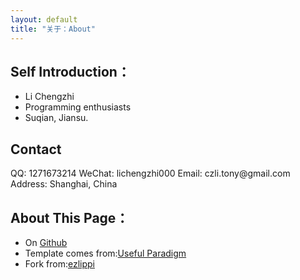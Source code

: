 ```yaml
---
layout: default
title: "关于：About"
---
```


## Self Introduction：

* Li Chengzhi
* Programming enthusiasts
* Suqian, Jiansu.

## Contact

<p class="contact">
 QQ:      1271673214
 WeChat:  lichengzhi000
 Email:   czli.tony@gmail.com
 Address: Shanghai, China
</p>

## About This Page：

* On [Github](https://github.com/czlitony/czlitony.github.io)
* Template comes from:[Useful Paradigm](http://usefulparadigm.com/)
* Fork from:[ezlippi](https://github.com/EZLippi/EZLippi.github.io)

